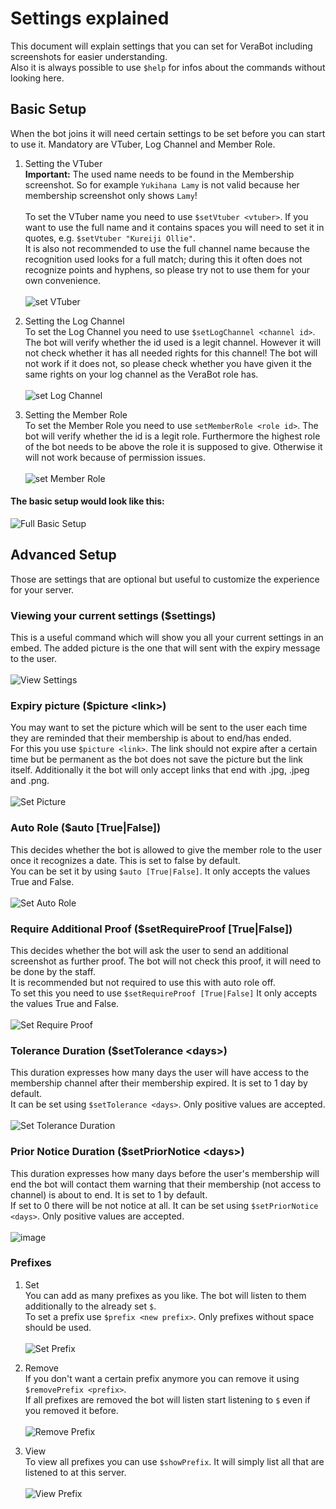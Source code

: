 # Settings explained

This document will explain settings that you can set for VeraBot including screenshots for easier understanding. <br>
Also it is always possible to use `$help` for infos about the commands without looking here.

## Basic Setup

When the bot joins it will need certain settings to be set before you can start to use it. Mandatory are VTuber, Log Channel and Member Role. <br>
1. Setting the VTuber <br>
    **Important:** The used name needs to be found in the Membership screenshot. So for example `Yukihana Lamy` is not valid because her membership screenshot only shows `Lamy`!<br>
    <br>
    To set the VTuber name you need to use `$setVtuber <vtuber>`. If you want to use the full name and it contains spaces you will need to set it in quotes, e.g. `$setVtuber "Kureiji Ollie"`. <br> 
    It is also not recommended to use the full channel name because the recognition used looks for a full match; during this it often does not recognize points and hyphens, so please try not to use them for your own convenience. <br>
    <br>
    ![set VTuber](https://user-images.githubusercontent.com/79670160/119546498-45df3e80-bd94-11eb-875f-9fef279d161e.png) <br>


2. Setting the Log Channel <br>
    To set the Log Channel you need to use `$setLogChannel <channel id>`. The bot will verify whether the id used is a legit channel. However it will not check whether it has all needed rights for this channel! The bot will not work if it does not, so please check whether you have given it the same rights on your log channel as the VeraBot role has. <br>
    <br>
    ![set Log Channel](https://user-images.githubusercontent.com/79670160/119546565-54c5f100-bd94-11eb-8333-8c9fc35f251f.png) <br>

3. Setting the Member Role <br>
    To set the Member Role you need to use `setMemberRole <role id>`. The bot will verify whether the id is a legit role. Furthermore the highest role of the bot needs to be above the role it is supposed to give. Otherwise it will not work because of permission issues. <br>
    <br>
    ![set Member Role](https://user-images.githubusercontent.com/79670160/119546608-63140d00-bd94-11eb-945c-2bd974891675.png) <br>

#### The basic setup would look like this: <br>
![Full Basic Setup](https://user-images.githubusercontent.com/79670160/119546642-6e673880-bd94-11eb-9bb2-59f9bd3fce4b.png)


## Advanced Setup

Those are settings that are optional but useful to customize the experience for your server. <br>

### Viewing your current settings ($settings) <br>
  This is a useful command which will show you all your current settings in an embed. The added picture is the one that will sent with the expiry message to the user. <br>
  <br>
  ![View Settings](https://user-images.githubusercontent.com/79670160/119546693-7d4deb00-bd94-11eb-876e-59419069b0cc.png) <br>

### Expiry picture ($picture \<link>) <br>
  You may want to set the picture which will be sent to the user each time they are reminded that their membership is about to end/has ended. <br>
  For this you use `$picture <link>`. The link should not expire after a certain time but be permanent as the bot does not save the picture but the link itself. Additionally it the bot will only accept links that end with .jpg, .jpeg and .png. <br>
  <br>
  ![Set Picture](https://user-images.githubusercontent.com/79670160/119549101-2d245800-bd97-11eb-97d0-38fc4ab90a82.png) <br>

### Auto Role ($auto [True|False]) <br>
  This decides whether the bot is allowed to give the member role to the user once it recognizes a date. This is set to false by default.<br>
  You can be set it by using `$auto [True|False]`. It only accepts the values True and False. <br>
  <br> 
  ![Set Auto Role](https://user-images.githubusercontent.com/79670160/119550341-96f13180-bd98-11eb-8110-c6d1654a0cff.png) <br>
    
### Require Additional Proof ($setRequireProof [True|False]) <br>
  This decides whether the bot will ask the user to send an additional screenshot as further proof. The bot will not check this proof, it will need to be done by the staff. <br>
  It is recommended but not required to use this with auto role off. <br>
  To set this you need to use `$setRequireProof [True|False]` It only accepts the values True and False. <br>
  <br> 
  ![Set Require Proof](https://user-images.githubusercontent.com/79670160/119546814-a1113100-bd94-11eb-8bf7-fe69edff5c87.png) <br>

### Tolerance Duration ($setTolerance \<days>) <br>
  This duration expresses how many days the user will have access to the membership channel after their membership expired. It is set to 1 day by default. <br>
  It can be set using `$setTolerance <days>`. Only positive values are accepted. <br>
  <br> 
  ![Set Tolerance Duration](https://user-images.githubusercontent.com/79670160/119546929-c0a85980-bd94-11eb-997a-996d4b0b3640.png) <br>

### Prior Notice Duration ($setPriorNotice \<days>) <br>
  This duration expresses how many days before the user's membership will end the bot will contact them warning that their membership (not access to channel) is about to end. It is set to 1 by default. <br>
  If set to 0 there will be not notice at all. It can be set using `$setPriorNotice <days>`. Only positive values are accepted. <br>
  <br> 
  ![image](https://user-images.githubusercontent.com/79670160/119547008-db7ace00-bd94-11eb-8fe9-77dee45cd5c2.png) <br>

### Prefixes
  1. Set <br>
      You can add as many prefixes as you like. The bot will listen to them additionally to the already set `$`. <br>
      To set a prefix use `$prefix <new prefix>`. Only prefixes without space should be used. <br>
      <br> 
      ![Set Prefix](https://user-images.githubusercontent.com/79670160/119547115-fc432380-bd94-11eb-8847-894ac0dc0c1c.png) <br>
  
  2. Remove <br>
      If you don't want a certain prefix anymore you can remove it using `$removePrefix <prefix>`. <br>
      If all prefixes are removed the bot will listen start listening to `$` even if you removed it before. <br>
      <br> 
      ![Remove Prefix](https://user-images.githubusercontent.com/79670160/119548403-7a53fa00-bd96-11eb-8bb5-737d9ca3dedf.png) <br>

  3. View <br>
      To view all prefixes you can use `$showPrefix`. It will simply list all that are listened to at this server. <br>
      <br> 
      ![View Prefix](https://user-images.githubusercontent.com/79670160/119548651-b5eec400-bd96-11eb-85ec-aa19da080dab.png)


